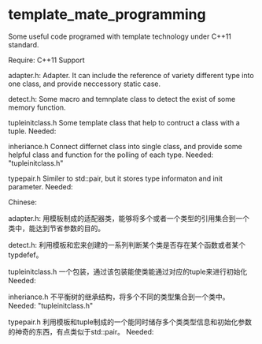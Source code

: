 template_mate_programming
=========================

Some useful code programed with template technology under C++11 standard.

Require: C++11 Support

adapter.h: 
  Adapter. It can include the reference of variety different type into one class, and provide neccessory static case.
  
detect.h:
  Some macro and temnplate class to detect the exist of some memory function.
  
tupleinitclass.h
  Some template class that help to contruct a class with a tuple.
  Needed: <tuple>
  
inheriance.h
  Connect differnet class into single class, and provide some helpful class and function for the polling of each type.
  Needed: "tupleinitclass.h"

typepair.h
  Similer to std::pair, but it stores type informaton and init parameter.
  Needed: <tuple>
  
Chinese:
  
adapter.h: 
  用模板制成的适配器类，能够将多个或者一个类型的引用集合到一个类中，能达到节省参数的目的。
  
detect.h:
  利用模板和宏来创建的一系列判断某个类是否存在某个函数或者某个typdefef。
  
tupleinitclass.h
  一个包装，通过该包装能使类能通过对应的tuple来进行初始化
  Needed: <tuple>
  
inheriance.h
  不平衡树的继承结构，将多个不同的类型集合到一个类中。
  Needed: "tupleinitclass.h"

typepair.h
  利用模板和tuple制成的一个能同时储存多个类类型信息和初始化参数的神奇的东西，有点类似于std::pair。
  Needed: <tuple>
